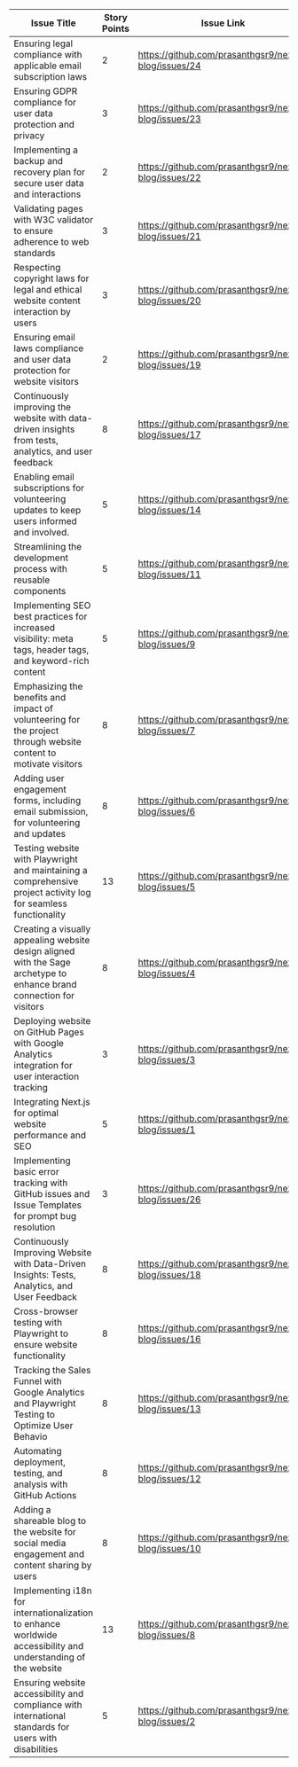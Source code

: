| Issue Title                                                                                                                                                           | Story Points | Issue Link                                               | Status | Assigned To | Category | Status Notes |
|-----------------------------------------------------------------------------------------------------------------------------------------------------------------------|--------------|----------------------------------------------------------|--------|-------------|----------|--------------|
| Ensuring legal compliance with applicable email subscription laws                                                                                                     | 2            | https://github.com/prasanthgsr9/nextjs-blog/issues/24    | new    | prasanth    | Feature  |              |
| Ensuring GDPR compliance for user data protection and privacy                                                                                                         | 3            | https://github.com/prasanthgsr9/nextjs-blog/issues/23    | new    | harshith    | Feature  |              |
| Implementing a backup and recovery plan for secure user data and interactions                                                                                         | 2            | https://github.com/prasanthgsr9/nextjs-blog/issues/22    | new    | prasanth    | Feature  |              |
| Validating pages with W3C validator to ensure adherence to web standards                                                                                              | 3            | https://github.com/prasanthgsr9/nextjs-blog/issues/21    | new    | harshith    | Feature  |              |
| Respecting copyright laws for legal and ethical website content interaction by users                                                                                  | 3            | https://github.com/prasanthgsr9/nextjs-blog/issues/20    | new    | harshith    | Feature  |              |
| Ensuring email laws compliance and user data protection for website visitors                                                                                          | 2            | https://github.com/prasanthgsr9/nextjs-blog/issues/19    | new    | prasanth    | Feature  |              |
| Continuously improving the website with data-driven insights from tests, analytics, and user feedback                                                                 | 8            | https://github.com/prasanthgsr9/nextjs-blog/issues/17    | new    | prasanth    | Feature  |              |
| Enabling email subscriptions for volunteering updates to keep users informed and involved.                                                                            | 5            | https://github.com/prasanthgsr9/nextjs-blog/issues/14    | new    | prasanth    | Feature  |              |
| Streamlining the development process with reusable components                                                                                                         | 5            | https://github.com/prasanthgsr9/nextjs-blog/issues/11    | new    | prasanth    | Feature  |              |
| Implementing SEO best practices for increased visibility: meta tags, header tags, and keyword-rich content                                                            | 5            | https://github.com/prasanthgsr9/nextjs-blog/issues/9     | new    | Harshith    | Feature  |              |
| Emphasizing the benefits and impact of volunteering for the project through website content to motivate visitors                                                      | 8            | https://github.com/prasanthgsr9/nextjs-blog/issues/7     | new    | prasanth    | Feature  |              |
| Adding user engagement forms, including email submission, for volunteering and updates                                                                                | 8            | https://github.com/prasanthgsr9/nextjs-blog/issues/6     | new    | Harshith    | Feature  |              |
| Testing website with Playwright and maintaining a comprehensive project activity log for seamless functionality                                                       | 13           | https://github.com/prasanthgsr9/nextjs-blog/issues/5     | new    | Harshith    | Feature  |              |
| Creating a visually appealing website design aligned with the Sage archetype to enhance brand connection for visitors                                                 | 8            | https://github.com/prasanthgsr9/nextjs-blog/issues/4     | new    | prasanth    | Feature  |              |
| Deploying website on GitHub Pages with Google Analytics integration for user interaction tracking                                                                     | 3            | https://github.com/prasanthgsr9/nextjs-blog/issues/3     | new    | Harshith    | Feature  |              |
| Integrating Next.js for optimal website performance and SEO                                                                                                           | 5            | https://github.com/prasanthgsr9/nextjs-blog/issues/1     | new    | Harshith    | Feature  |              |
| Implementing basic error tracking with GitHub issues and Issue Templates for prompt bug resolution                                                                    | 3            | https://github.com/prasanthgsr9/nextjs-blog/issues/26    | new    | prasanth    | Feature  |              |
| Continuously Improving Website with Data-Driven Insights: Tests, Analytics, and User Feedback                                                                         | 8            | https://github.com/prasanthgsr9/nextjs-blog/issues/18    | new    | prasanth    | Feature  |              |
| Cross-browser testing with Playwright to ensure website functionality                                                                                                 | 8            | https://github.com/prasanthgsr9/nextjs-blog/issues/16    | new    | prasanth    | Feature  |              |
| Tracking the Sales Funnel with Google Analytics and Playwright Testing to Optimize User Behavio                                                                       | 8            | https://github.com/prasanthgsr9/nextjs-blog/issues/13    | new    | prasanth    | Feature  |              |
| Automating deployment, testing, and analysis with GitHub Actions                                                                                                      | 8            | https://github.com/prasanthgsr9/nextjs-blog/issues/12    | new    | Harshith    | Feature  |              |
| Adding a shareable blog to the website for social media engagement and content sharing by users                                                                       | 8            | https://github.com/prasanthgsr9/nextjs-blog/issues/10    | new    | Harshith    | Feature  |              |
| Implementing i18n for internationalization to enhance worldwide accessibility and understanding of the website                                                        | 13           | https://github.com/prasanthgsr9/nextjs-blog/issues/8     | new    | prasanth    | Feature  |              |
| Ensuring website accessibility and compliance with international standards for users with disabilities                                                                | 5            | https://github.com/prasanthgsr9/nextjs-blog/issues/2     | new    | Harshith    | Feature  |              |


